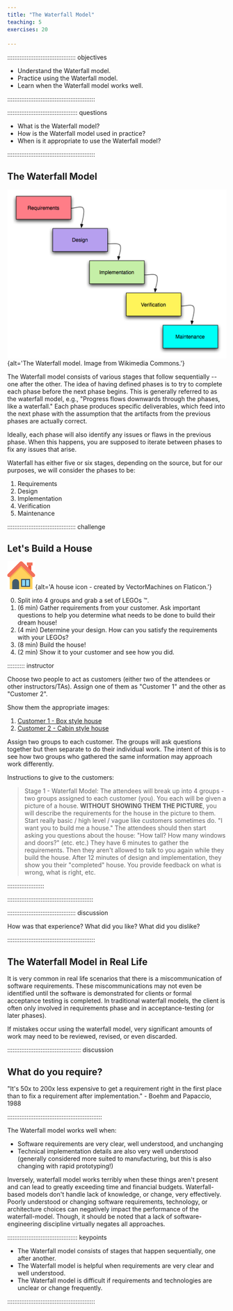 ```yaml
---
title: "The Waterfall Model"
teaching: 5
exercises: 20

---
```


::::::::::::::::::::::::::::::::::::::: objectives

- Understand the Waterfall model.
- Practice using the Waterfall model.
- Learn when the Waterfall model works well.

::::::::::::::::::::::::::::::::::::::::::::::::::

:::::::::::::::::::::::::::::::::::::::: questions

- What is the Waterfall model?
- How is the Waterfall model used in practice?
- When is it appropriate to use the Waterfall model?

::::::::::::::::::::::::::::::::::::::::::::::::::


## The Waterfall Model

![](fig/waterfall.png){alt='The Waterfall model. Image from Wikimedia Commons.'}

The Waterfall model consists of various stages that follow sequentially -- one after the other.
The idea of having defined phases is to try to complete each phase before
the next phase begins.
This is generally referred to as the waterfall model, e.g., "Progress flows
downwards through the phases, like a waterfall."
Each phase produces specific deliverables, which feed into the next phase with
the assumption that the artifacts from the previous phases are actually correct.

Ideally, each phase will also identify any issues or flaws in the previous phase.
When this happens, you are supposed to iterate between phases to fix any issues that arise.

Waterfall has either five or six stages, depending on the source, but for our purposes,
we will consider the phases to be:

1. Requirements
1. Design
1. Implementation
1. Verification
1. Maintenance

::::::::::::::::::::::::::::::::::::::: challenge

## Let's Build a House

![](fig/house.png){alt='A house icon - created by VectorMachines on Flaticon.'}

0. Split into 4 groups and grab a set of LEGOs :tm:.
1. (6 min) Gather requirements from your customer. 
   Ask important questions to help you determine what needs to be done to build their dream house!
2. (4 min) Determine your design. How can you satisfy the requirements with your LEGOs?
3. (8 min) Build the house!
4. (2 min) Show it to your customer and see how you did.

:::::::::: instructor

Choose two people to act as customers (either two of the attendees or other instructors/TAs).
Assign one of them as "Customer 1" and the other as "Customer 2".

Show them the appropriate images:

1. [Customer 1 - Box style house](fig/customer1-house.jpg)
2. [Customer 2 - Cabin style house](fig/customer2-house.png)

Assign two groups to each customer. The groups will ask questions together but then
separate to do their individual work. The intent of this is to see how two groups
who gathered the same information may approach work differently.

Instructions to give to the customers:

> Stage 1 - Waterfall Model: The attendees will break up into 4 groups - two
> groups assigned to each customer (you). You each will be given a picture of a
> house. **WITHOUT SHOWING THEM THE PICTURE**, you will describe the requirements
> for the house in the picture to them. Start really basic / high level / vague
> like customers sometimes do. "I want you to build me a house." The attendees
> should then start asking you questions about the house: "How tall? How many
> windows and doors?" (etc. etc.) They have 6 minutes to gather the requirements.
> Then they aren't allowed to talk to you again while they build the house.
> After 12 minutes of design and implementation, they show you their "completed"
> house. You provide feedback on what is wrong, what is right, etc.

:::::::::::::::::::::

:::::::::::::::::::::::::::::::::::::::::::::::::

::::::::::::::::::::::::::::::::::::::: discussion

How was that experience? What did you like? What did you dislike?

::::::::::::::::::::::::::::::::::::::::::::::::::


## The Waterfall Model in Real Life

It is very common in real life scenarios that there is a miscommunication of software requirements.
These miscommunications may not even be identified until the software is demonstrated
for clients or formal acceptance testing is completed.
In traditional waterfall models, the client is often only involved in requirements
phase and in acceptance-testing (or later phases).

If mistakes occur using the waterfall model, very significant amounts of work
may need to be reviewed, revised, or even discarded.

::::::::::::::::::::::::::::::::::::::::::  discussion

## What do you require?

"It's 50x to 200x less expensive to get a requirement right in the first place
than to fix a requirement after implementation." - Boehm and Papaccio, 1988

::::::::::::::::::::::::::::::::::::::::::::::::::::::


The Waterfall model works well when:

- Software requirements are very clear, well understood, and unchanging
- Technical implementation details are also very well understood (generally 
  considered more suited to manufacturing, but this is also changing with rapid prototyping!)

Inversely, waterfall model works terribly when these things aren't present and
can lead to greatly exceeding time and financial budgets.
Waterfall-based models don't handle lack of knowledge, or change, very effectively.
Poorly understood or changing software requirements, technology, or
architecture choices can negatively impact the performance of the waterfall-model.
Though, it should be noted that a lack of software-engineering discipline virtually negates all approaches.

:::::::::::::::::::::::::::::::::::::::: keypoints

- The Waterfall model consists of stages that happen sequentially, one after another.
- The Waterfall model is helpful when requirements are very clear and well understood.
- The Waterfall model is difficult if requirements and technologies are unclear or change frequently.

::::::::::::::::::::::::::::::::::::::::::::::::::
